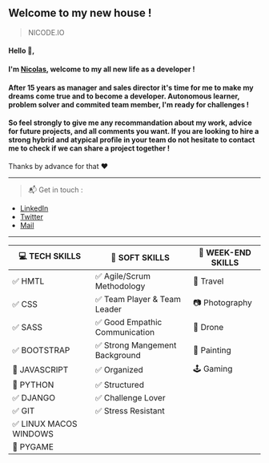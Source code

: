 ## Welcome to my new house !
> NICODE.IO

#### Hello 👋, 

#### I'm [Nicolas](https://www.linkedin.com/in/nicolas-denoel/), welcome to my all new life as a developer !

#### After 15 years as manager and sales director it's time for me to make my dreams come true and to become a developer. Autonomous learner, problem solver and commited team member, I'm ready for challenges !

#### So feel strongly to give me any recommandation about my work, advice for future projects, and all comments you want. If you are looking to hire a strong hybrid and atypical profile in your team do not hesitate to contact me to check if we can share a project together !  

Thanks by advance for that :heart:  

---

> :mailbox_with_mail: Get in touch :
- [LinkedIn](linkedin.com/in/nicolas-denoel)
- [Twitter](https://twitter.com/Nicode_IO)
- [Mail](mailto:nicolas.denoel@gmail.com) 

---
| :computer: TECH SKILLS                 |  :muscle: SOFT SKILLS                          |  :deciduous_tree: WEEK-END SKILLS |
|----------------------------------------|------------------------------------------------|-----------------------------------|
| :white_check_mark: HMTL                | :white_check_mark: Agile/Scrum Methodology     | :sunrise_over_mountains: Travel   |
| :white_check_mark: CSS                 | :white_check_mark: Team Player & Team Leader   | :camera: Photography              |
| :white_check_mark: SASS                | :white_check_mark: Good Empathic Communication | :helicopter: Drone                |
| :white_check_mark: BOOTSTRAP           | :white_check_mark: Strong Mangement Background | :art: Painting                    |
| :construction: JAVASCRIPT              | :white_check_mark: Organized                   | :joystick: Gaming                  |
| :construction: PYTHON                  | :white_check_mark: Structured                  |                                   |
| :white_check_mark: DJANGO              | :white_check_mark: Challenge Lover             |                                   |
| :white_check_mark: GIT                 | :white_check_mark: Stress Resistant            |                                   |
| :white_check_mark: LINUX MACOS WINDOWS |                                                |                                   |
| :construction: PYGAME                  |                                                |                                   |

